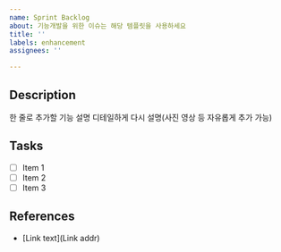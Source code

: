 ```yaml
---
name: Sprint Backlog
about: 기능개발을 위한 이슈는 해당 템플릿을 사용하세요
title: ''
labels: enhancement
assignees: ''

---
```


## Description 
한 줄로 추가할 기능 설명 
디테일하게 다시 설명(사진 영상 등 자유롭게 추가 가능) 

## Tasks 
- [ ] Item 1 
- [ ] Item 2 
- [ ] Item 3 

## References 
- [Link text](Link addr)
